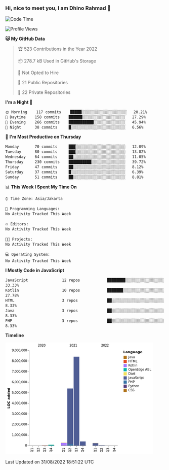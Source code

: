 ### Hi, nice to meet you, I am Dhino Rahmad 👋
<!--START_SECTION:waka-->
![Code Time](http://img.shields.io/badge/Code%20Time-0%20secs-blue)

![Profile Views](http://img.shields.io/badge/Profile%20Views-0-blue)

**🐱 My GitHub Data** 

> 🏆 523 Contributions in the Year 2022
 > 
> 📦 278.7 kB Used in GitHub's Storage 
 > 
> 🚫 Not Opted to Hire
 > 
> 📜 21 Public Repositories 
 > 
> 🔑 22 Private Repositories  
 > 
**I'm a Night 🦉** 

```text
🌞 Morning    117 commits    █████░░░░░░░░░░░░░░░░░░░░   20.21% 
🌆 Daytime    158 commits    ██████░░░░░░░░░░░░░░░░░░░   27.29% 
🌃 Evening    266 commits    ███████████░░░░░░░░░░░░░░   45.94% 
🌙 Night      38 commits     █░░░░░░░░░░░░░░░░░░░░░░░░   6.56%

```
📅 **I'm Most Productive on Thursday** 

```text
Monday       70 commits     ███░░░░░░░░░░░░░░░░░░░░░░   12.09% 
Tuesday      80 commits     ███░░░░░░░░░░░░░░░░░░░░░░   13.82% 
Wednesday    64 commits     ██░░░░░░░░░░░░░░░░░░░░░░░   11.05% 
Thursday     230 commits    ██████████░░░░░░░░░░░░░░░   39.72% 
Friday       47 commits     ██░░░░░░░░░░░░░░░░░░░░░░░   8.12% 
Saturday     37 commits     █░░░░░░░░░░░░░░░░░░░░░░░░   6.39% 
Sunday       51 commits     ██░░░░░░░░░░░░░░░░░░░░░░░   8.81%

```


📊 **This Week I Spent My Time On** 

```text
⌚︎ Time Zone: Asia/Jakarta

💬 Programming Languages: 
No Activity Tracked This Week

🔥 Editors: 
No Activity Tracked This Week

🐱‍💻 Projects: 
No Activity Tracked This Week

💻 Operating System: 
No Activity Tracked This Week

```

**I Mostly Code in JavaScript** 

```text
JavaScript               12 repos            ████████░░░░░░░░░░░░░░░░░   33.33% 
Kotlin                   10 repos            ███████░░░░░░░░░░░░░░░░░░   27.78% 
HTML                     3 repos             ██░░░░░░░░░░░░░░░░░░░░░░░   8.33% 
Java                     3 repos             ██░░░░░░░░░░░░░░░░░░░░░░░   8.33% 
PHP                      3 repos             ██░░░░░░░░░░░░░░░░░░░░░░░   8.33%

```


**Timeline**

![Chart not found](https://raw.githubusercontent.com/Dhino12/Dhino12/master/charts/bar_graph.png) 


 Last Updated on 31/08/2022 18:51:22 UTC
<!--END_SECTION:waka-->
 
